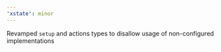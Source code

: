 ```yaml
---
'xstate': minor
---
```


Revamped `setup` and actions types to disallow usage of non-configured implementations
